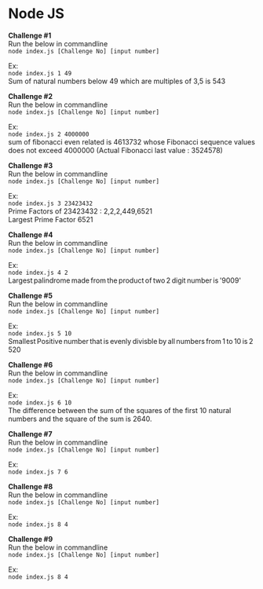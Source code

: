 # Node JS  
**Challenge #1**  
Run the below in commandline  
`node index.js [Challenge No] [input number]`  

Ex:  
`node index.js 1 49`  
Sum of natural numbers below 49 which are multiples of 3,5 is 543  


**Challenge #2**  
Run the below in commandline  
`node index.js [Challenge No] [input number]`  

Ex:  
`node index.js 2 4000000`  
sum of fibonacci even related is 4613732 whose Fibonacci sequence values does not exceed 4000000 (Actual Fibonacci last value : 3524578)  

**Challenge #3**  
Run the below in commandline  
`node index.js [Challenge No] [input number]`  

Ex:  
`node index.js 3 23423432`  
Prime Factors of 23423432 : 2,2,2,449,6521  
Largest Prime Factor 6521  

**Challenge #4**  
Run the below in commandline  
`node index.js [Challenge No] [input number]`  

Ex:  
`node index.js 4 2`  
Largest palindrome made from the product of two 2 digit number is '9009'  

**Challenge #5**  
Run the below in commandline  
`node index.js [Challenge No] [input number]`  

Ex:  
`node index.js 5 10`  
Smallest Positive number that is evenly divisble by all numbers from 1 to 10 is 2520  

**Challenge #6**  
Run the below in commandline  
`node index.js [Challenge No] [input number]`  

Ex:  
`node index.js 6 10`  
The difference between the sum of the squares of the first 10 natural numbers and the square of the sum is 2640.  

**Challenge #7**  
Run the below in commandline  
`node index.js [Challenge No] [input number]`  

Ex:  
`node index.js 7 6`  


**Challenge #8**  
Run the below in commandline  
`node index.js [Challenge No] [input number]`  

Ex:  
`node index.js 8 4`  

**Challenge #9**  
Run the below in commandline  
`node index.js [Challenge No] [input number]`  

Ex:  
`node index.js 8 4`  
